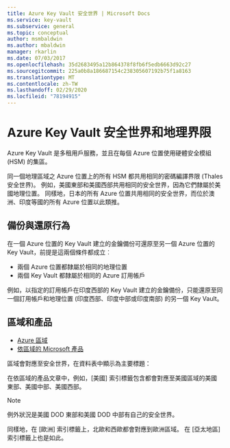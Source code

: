 ```yaml
---
title: Azure Key Vault 安全世界 | Microsoft Docs
ms.service: key-vault
ms.subservice: general
ms.topic: conceptual
author: msmbaldwin
ms.author: mbaldwin
manager: rkarlin
ms.date: 07/03/2017
ms.openlocfilehash: 35d2683495a12b864378f8fb6f5edb6663d92c27
ms.sourcegitcommit: 225a0b8a186687154c238305607192b75f1a8163
ms.translationtype: MT
ms.contentlocale: zh-TW
ms.lasthandoff: 02/29/2020
ms.locfileid: "78194915"
---
```

# <a name="azure-key-vault-security-worlds-and-geographic-boundaries"></a>Azure Key Vault 安全世界和地理界限

Azure Key Vault 是多租用戶服務，並且在每個 Azure 位置使用硬體安全模組 (HSM) 的集區。 

同一個地理區域之 Azure 位置上的所有 HSM 都共用相同的密碼編譯界限 (Thales 安全世界)。 例如，美國東部和美國西部共用相同的安全世界，因為它們隸屬於美國地理位置。 同樣地，日本的所有 Azure 位置共用相同的安全世界，而位於澳洲、印度等國的所有 Azure 位置以此類推。 

## <a name="backup-and-restore-behavior"></a>備份與還原行為

在一個 Azure 位置的 Key Vault 建立的金鑰備份可還原至另一個 Azure 位置的 Key Vault，前提是這兩個條件都成立︰

- 兩個 Azure 位置都隸屬於相同的地理位置
- 兩個 Key Vault 都隸屬於相同的 Azure 訂用帳戶

例如，以指定的訂用帳戶在印度西部的 Key Vault 建立的金鑰備份，只能還原至同一個訂用帳戶和地理位置 (印度西部、印度中部或印度南部) 的另一個 Key Vault。

## <a name="regions-and-products"></a>區域和產品

- [Azure 區域](https://azure.microsoft.com/regions/)
- [依區域的 Microsoft 產品](https://azure.microsoft.com/regions/services/)

區域會對應至安全世界，在資料表中顯示為主要標題：

在依區域的產品文章中，例如，[美國] 索引標籤包含都會對應至美國區域的美國東部、美國中部、美國西部。 

>[!NOTE]
>例外狀況是美國 DOD 東部和美國 DOD 中部有自己的安全世界。 

同樣地，在 [歐洲] 索引標籤上，北歐和西歐都會對應到歐洲區域。 在 [亞太地區] 索引標籤上也是如此。



